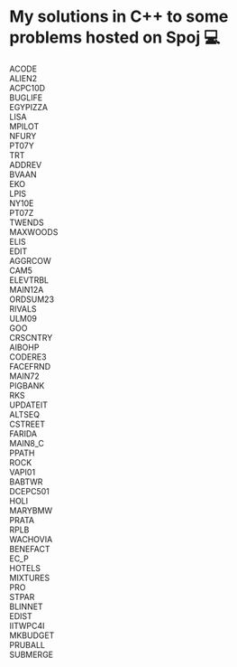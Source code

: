 # My solutions in C++ to some problems hosted on Spoj :computer: 


ACODE <br/> ALIEN2 <br/>ACPC10D <br/>	BUGLIFE	<br/>EGYPIZZA<br/>	LISA<br/>MPILOT<br/>	NFURY	<br/>PT07Y<br/>	TRT<br/>
ADDREV<br/>	BVAAN<br/>	EKO<br/>	LPIS<br/>	NY10E<br/>	PT07Z<br/>	TWENDS<br/>MAXWOODS <br/>ELIS <br/>EDIT<br/>
AGGRCOW<br/>	CAM5<br/>	ELEVTRBL<br/>	MAIN12A<br/>	ORDSUM23<br/>	RIVALS<br/>	ULM09<br/>GOO<br/>CRSCNTRY<br/>
AIBOHP<br/>	CODERE3<br/>	FACEFRND	<br/>MAIN72	<br/>PIGBANK<br/>	RKS<br/>	UPDATEIT<br/>
ALTSEQ<br/>	CSTREET	<br/>FARIDA<br/>	MAIN8_C	<br/>PPATH<br/>	ROCK<br/>	VAPI01<br/>
BABTWR	<br/>DCEPC501	<br/>HOLI	<br/>MARYBMW<br/>	PRATA	<br/>RPLB	<br/>WACHOVIA<br/>
BENEFACT<br/>	EC_P	<br/>HOTELS<br/>	MIXTURES<br/>	PRO	<br/>STPAR<br/>	
BLINNET<br/>	EDIST<br/>	IITWPC4I	<br/>MKBUDGET<br/>	PRUBALL<br/>	SUBMERGE<br/>	
